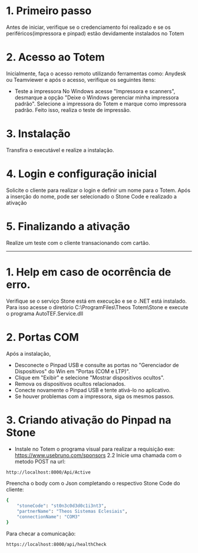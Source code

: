 # 1. Primeiro passo
Antes de iniciar, verifique se o credenciamento foi realizado e se os periféricos(impressora e pinpad) estão devidamente instalados no Totem

# 2. Acesso ao Totem
Inicialmente, faça o acesso remoto utilizando ferramentas como: Anydesk ou Teamviewer e após o acesso, verifique os seguintes itens:

- Teste a impressora
No Windows acesse "Impressora e scanners", desmarque a opção "Deixe o Windows gerenciar minha impressora padrão". Selecione a impressora do Totem e marque como impressora padrão. Feito isso, realiza o teste de impressão.

# 3. Instalação
Transfira o executável e realize a instalação.

# 4. Login e configuração inicial
Solicite o cliente para realizar o login e definir um nome para o Totem. Após a inserção do nome, pode ser selecionado o Stone Code e realizado a ativação

# 5. Finalizando a ativação
Realize um teste com o cliente transacionando com cartão.

---

# 1. Help em caso de ocorrência de erro.
Verifique se o serviço Stone está em execução e se o .NET está instalado. Para isso acesse o diretório C:\ProgramFiles\Theos Totem\Stone e execute o programa AutoTEF.Service.dll

# 2. Portas COM
Após a instalação, 
- Desconecte o Pinpad USB e consulte as portas no "Gerenciador de Dispositivos" do Win em "Portas (COM e LTP)". 
- Clique em "Exibir" e selecione "Mostrar dispositivos ocultos". 
- Remova os dispositivos ocultos relacionados. 
- Conecte novamente o Pinpad USB e tente ativá-lo no aplicativo. 
- Se houver problemas com a impressora, siga os mesmos passos. 

# 3. Criando ativação do Pinpad na Stone
- Instale no Totem o programa visual para realizar a requisição exe:
https://www.usebruno.com/sponsors
2.2 Inicie uma chamada com o metodo POST na url:
```sh
http://localhost:8000/Api/Active
```

Preencha o body com o Json completando o respectivo Stone Code do cliente:
```sh
{
    "stoneCode": "st0n3c0d3d0c1i3nt3",
    "partnerName": "Theos Sistemas Eclesiais",
    "connectionName": "COM3"
}
```

Para checar a comunicação:
```sh
https://localhost:8000/api/healthCheck
```